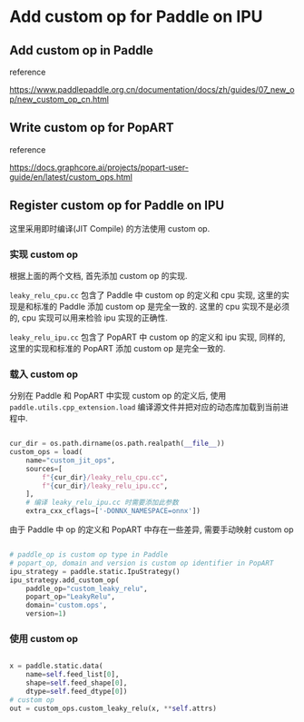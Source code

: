# Add custom op for Paddle on IPU

## Add custom op in Paddle

reference

https://www.paddlepaddle.org.cn/documentation/docs/zh/guides/07_new_op/new_custom_op_cn.html

## Write custom op for PopART

reference

https://docs.graphcore.ai/projects/popart-user-guide/en/latest/custom_ops.html

## Register custom op for Paddle on IPU

这里采用即时编译(JIT Compile) 的方法使用 custom op.

### 实现 custom op

根据上面的两个文档, 首先添加 custom op 的实现.

`leaky_relu_cpu.cc` 包含了 Paddle 中 custom op 的定义和 cpu 实现, 这里的实现是和标准的 Paddle 添加 custom op 是完全一致的. 这里的 cpu 实现不是必须的, cpu 实现可以用来检验 ipu 实现的正确性.

`leaky_relu_ipu.cc` 包含了 PopART 中 custom op 的定义和 ipu 实现, 同样的, 这里的实现和标准的 PopART 添加 custom op 是完全一致的.

### 载入 custom op

分别在 Paddle 和 PopART 中实现 custom op 的定义后, 使用 `paddle.utils.cpp_extension.load` 编译源文件并把对应的动态库加载到当前进程中.

```python

cur_dir = os.path.dirname(os.path.realpath(__file__))
custom_ops = load(
    name="custom_jit_ops",
    sources=[
        f"{cur_dir}/leaky_relu_cpu.cc",
        f"{cur_dir}/leaky_relu_ipu.cc",
    ],
    # 编译 leaky_relu_ipu.cc 时需要添加此参数
    extra_cxx_cflags=['-DONNX_NAMESPACE=onnx'])

```

由于 Paddle 中 op 的定义和 PopART 中存在一些差异, 需要手动映射 custom op

```python

# paddle_op is custom op type in Paddle
# popart_op, domain and version is custom op identifier in PopART
ipu_strategy = paddle.static.IpuStrategy()
ipu_strategy.add_custom_op(
    paddle_op="custom_leaky_relu",
    popart_op="LeakyRelu",
    domain='custom.ops',
    version=1)

```

### 使用 custom op

```python

x = paddle.static.data(
    name=self.feed_list[0],
    shape=self.feed_shape[0],
    dtype=self.feed_dtype[0])
# custom op
out = custom_ops.custom_leaky_relu(x, **self.attrs)

```
